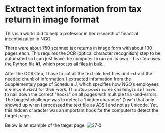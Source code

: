 # Extract text information from tax return in image format

This is a work I did to help a professor in her research of financial incentivization in NGO. 

There were about 750 scanned tax returns in image form with about 100 pages each. This requires the OCR (optical character recognition) step to be automated so I can just leave the computer to run on its own. This step uses the Python file #1, which process all files in bulk. 

After the OCR step, I have to put all the text into text files and extract the needed chunk of information. I extracted information from the Supplementary page of Schedule J, which specifies how NGO's employees are incentivized for their work. This step poses some challenges as I have to nail down the correct "hooks" on all pages with multiple trial-and-errors. The biggest challenge was to detect a 'hidden character' ('nse') that only showed up when I processed the text file as ACSII and not as Unicode.  Yet, this hidden character was an important hook for the computer to detect the target page. 

Below is an example of the target page. 
![37-0](https://user-images.githubusercontent.com/45189309/72385470-65f8eb00-36d4-11ea-9659-4a80d1e619fd.jpg)
